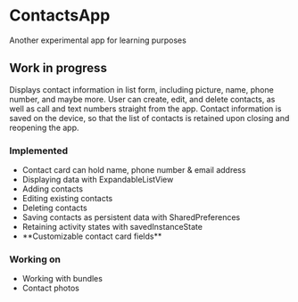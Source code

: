 ContactsApp
===========

Another experimental app for learning purposes

<h2>Work in progress</h2>

<p>Displays contact information in list form, including picture, name, phone number, and maybe more. User can create, edit, and delete contacts, as well as call and text numbers straight from the app. Contact information is saved on the device, so that the list of contacts is retained upon closing and reopening the app.</p>

<h3>Implemented</h3>
<ul>
<li>Contact card can hold name, phone number & email address</li>
<li>Displaying data with ExpandableListView</li>
<li>Adding contacts</li>
<li>Editing existing contacts</li>
<li>Deleting contacts</li>
<li>Saving contacts as persistent data with SharedPreferences</li>
<li>Retaining activity states with savedInstanceState</li>
<li>**Customizable contact card fields**</li>
</ul>

<h3>Working on</h3>
<ul>
<li>Working with bundles</li>
<li>Contact photos</li>
</ul>
